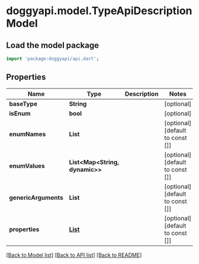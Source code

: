 # doggyapi.model.TypeApiDescriptionModel

## Load the model package
```dart
import 'package:doggyapi/api.dart';
```

## Properties
Name | Type | Description | Notes
------------ | ------------- | ------------- | -------------
**baseType** | **String** |  | [optional] 
**isEnum** | **bool** |  | [optional] 
**enumNames** | **List<String>** |  | [optional] [default to const []]
**enumValues** | **List<Map<String, dynamic>>** |  | [optional] [default to const []]
**genericArguments** | **List<String>** |  | [optional] [default to const []]
**properties** | [**List<PropertyApiDescriptionModel>**](PropertyApiDescriptionModel.md) |  | [optional] [default to const []]

[[Back to Model list]](../README.md#documentation-for-models) [[Back to API list]](../README.md#documentation-for-api-endpoints) [[Back to README]](../README.md)


